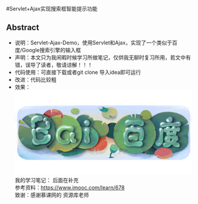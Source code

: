 #Servlet+Ajax实现搜索框智能提示功能  
## Abstract  
- 说明：Servlet-Ajax-Demo，使用Servlet和Ajax，实现了一个类似于百度/Google搜索引擎的输入框
- 声明：本文只为我闲暇时候学习所做笔记，仅供我无聊时复习所用，若文中有错，误导了读者，敬请谅解！！！  
- 代码使用：可直接下载或者git clone 导入idea即可运行
- 改进：代码比较粗
- 效果：
![image](web/img/logo.gif)
我的学习笔记：
后面在补充  
参考资料：https://www.imooc.com/learn/678  
致谢：感谢慕课网的 资源库老师
